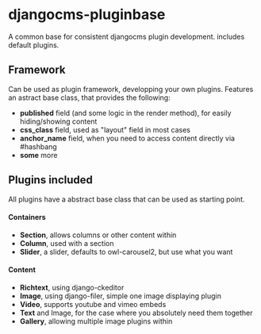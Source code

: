 # djangocms-pluginbase
A common base for consistent djangocms plugin development. includes default plugins.

## Framework
Can be used as plugin framework, developping your own plugins. Features an astract base class, that provides the following:
- **published** field (and some logic in the render method), for easily hiding/showing content
- **css_class** field, used as "layout" field in most cases
- **anchor_name** field, when you need to access content directly via #hashbang
- **some** more

## Plugins included
All plugins have a abstract base class that can be used as starting point.

#### Containers
- **Section**, allows columns or other content within
- **Column**, used with a section
- **Slider**, a slider, defaults to owl-carousel2, but use what you want

#### Content
- **Richtext**, using django-ckeditor
- **Image**, using django-filer, simple one image displaying plugin
- **Video**, supports youtube and vimeo embeds
- **Text** and Image, for the case where you absolutely need them together
- **Gallery**, allowing multiple image plugins within
